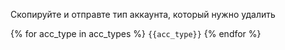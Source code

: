 Скопируйте и отправте тип аккаунта, который нужно удалить

{% for acc_type in acc_types %}
`{{acc_type}}`
{% endfor %}